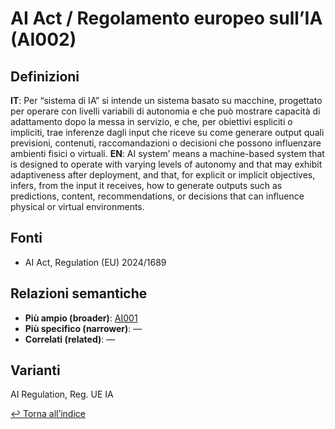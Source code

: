# AI Act / Regolamento europeo sull’IA (AI002)

## Definizioni
**IT**: Per “sistema di IA” si intende un sistema basato su macchine, progettato per operare con livelli variabili di autonomia e che può mostrare capacità di adattamento dopo la messa in servizio, e che, per obiettivi espliciti o impliciti, trae inferenze dagli input che riceve su come generare output quali previsioni, contenuti, raccomandazioni o decisioni che possono influenzare ambienti fisici o virtuali.
**EN**: AI system’ means a machine-based system that is designed to operate with varying levels of autonomy and that may exhibit adaptiveness after deployment, and that, for explicit or implicit objectives, infers, from the input it receives, how to generate outputs such as predictions, content, recommendations, or decisions that can influence physical or virtual environments.

## Fonti
- AI Act, Regulation (EU) 2024/1689

## Relazioni semantiche
- **Più ampio (broader)**: [AI001](./AI001.md)
- **Più specifico (narrower)**: —
- **Correlati (related)**: —

## Varianti
AI Regulation, Reg. UE IA

[↩ Torna all’indice](./index.md)